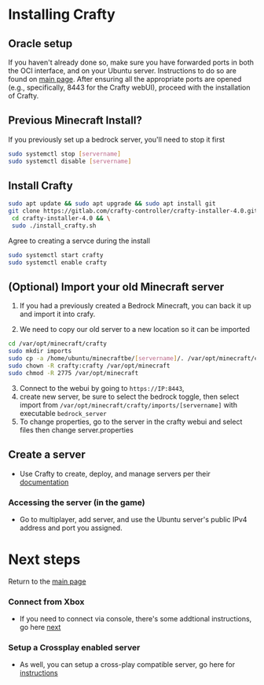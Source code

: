 # Installing Crafty

## Oracle setup
If you haven't already done so, make sure you have forwarded ports in both the OCI interface, and on your Ubuntu server. Instructions to do so are found on [main page]([/main/README.md#forward-ports](https://github.com/mgrimace/Minecraft-on-Oracle/blob/main/README.md#forward-ports)). After ensuring all the appropriate ports are opened (e.g., specifically, 8443 for the Crafty webUI), proceed with the installation of Crafty.

## Previous Minecraft Install?
If you previously set up a bedrock server, you'll need to stop it first 

```bash
sudo systemctl stop [servername]
sudo systemctl disable [servername]
```

## Install Crafty

```bash
sudo apt update && sudo apt upgrade && sudo apt install git
git clone https://gitlab.com/crafty-controller/crafty-installer-4.0.git && \
 cd crafty-installer-4.0 && \
 sudo ./install_crafty.sh
```

Agree to creating a servce during the install

```bash
sudo systemctl start crafty
sudo systemctl enable crafty
```

## (Optional) Import your old Minecraft server

1. If you had a previously created a Bedrock Minecraft, you can back it up and import it into crafy.

2. We need to copy our old server to a new location so it can be imported


```bash
cd /var/opt/minecraft/crafty
sudo mkdir imports
sudo cp -a /home/ubuntu/minecraftbe/[servername]/. /var/opt/minecraft/crafty/imports/[servername]
sudo chown -R crafty:crafty /var/opt/minecraft
sudo chmod -R 2775 /var/opt/minecraft
```

3. Connect to the webui by going to `https://IP:8443`,
4. create new server, be sure to select the bedrock toggle, then select import from `/var/opt/minecraft/crafty/imports/[servername]` with executable `bedrock_server`
5. To change properties, go to the server in the crafty webui and select files then change server.properties

## Create a server

- Use Crafty to create, deploy, and manage servers per their [documentation](https://docs.craftycontrol.com/pages/getting-started/access/)


### Accessing the server (in the game)

- Go to multiplayer, add server, and use the Ubuntu server's public IPv4 address and port you assigned. 


# Next steps

Return to the [main page](README.md)

### Connect from Xbox

- If you need to connect via console, there's some addtional instructions, go here [next](Connect_Xbox_to_server.md)


### Setup a Crossplay enabled server

- As well, you can setup a cross-play compatible server, go here for [instructions](server_crossplay.md)
